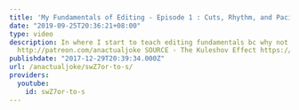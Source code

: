 ```yaml
---
title: 'My Fundamentals of Editing - Episode 1 : Cuts, Rhythm, and Pacing'
date: "2019-09-25T20:36:21+08:00"
type: video
description: In where I start to teach editing fundamentals bc why not http://twitter.com/anactualjoke
  http://patreon.com/anactualjoke SOURCE - The Kuleshov Effect https://www.youtube.com/watch?v=Vy2Vhnqtu8I
publishdate: "2017-12-29T20:39:34.000Z"
url: /anactualjoke/swZ7or-to-s/
providers:
  youtube:
    id: swZ7or-to-s
---
```

